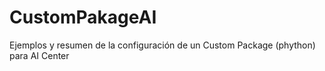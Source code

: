 # CustomPakageAI
Ejemplos y resumen de la configuración de un Custom Package (phython) para AI Center
